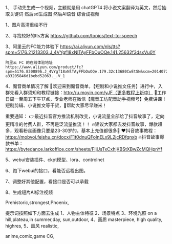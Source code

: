 1、 手动先生成一个视频，主题就是用
    chatGPT4 将小说文案翻译为英文，然后抽取关键词
    然后sd生成图
    然后AI语音
    综合成视频

1、图片高清重绘不行

2、寻找较好的tts方案
    https://github.com/topics/text-to-speech

3、阿里云的FC能力体验下
    https://ai.aliyun.com/nls/tts?spm=5176.21213303.J_4VYgf18xNlTAyFFbOuOQe.141.25632f3dsxVu0Y

    阿里云 FC 的在线体验地址
    https://www.aliyun.com/product/fc?spm=5176.8300896.J_4VYgf18xNlTAyFFbOuOQe.179.32c13680CwEtSN&scm=20140722.X_data-a33205846d1bebd52063._.V_1

4、魔音商单情况了解
💖欢迎来到魔音商单，【短剧和小说推文任务】进行中，入群先看入群须知和教程链接：http://u.moyin.com/yJF（更多教程上新中）
💖工作日周一至周五下午17点，专业老师在微信【魔音工坊配音助手视频号】免费讲课！短剧剪辑、小说推文等干货，💖帮助大家尽早赚米！

重要通知：
👉最近抖音官方推流机制改变，小说流量全部给了抖音故事了，定向更精准的付费人群，不再是泛流量推流！！
🔥建议大家都去发抖音故事，爆款超多，观看粉丝画像只要是23-30岁的，基本上充值都很多💪
❤抖音故事教程：https://mobvoi.feishu.cn/docx/F1t0dnuQFoInELx9L2jcRDfqnxb
🔥抖音故事爆款书单：https://bytedance.larkoffice.com/sheets/FIjUsTxCxhjKBStXBwZcMQHpnYf

5、webui安装插件、ckpt模型、lora、controlnet

6、跑下webui的接口，看能否远程出图。

7、调整好其他配置，看接口是否可以承载

8、生成短片AI标注视频



Prehistoric,strongest,Phoenix,
 
提示词按照如下方面去生成
1、人物主体特征
2、场景特点
3、环境光照
    on a hill,plateau,in summer,day, sun,outdoor,
4、画质
    masterpiece, high quality, highres, 
5、画风
    realistic,

anime,comic,game CG,
